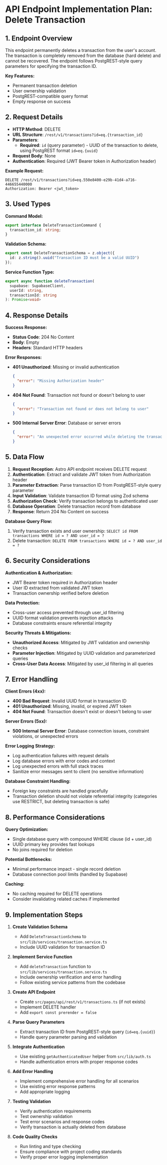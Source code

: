 # API Endpoint Implementation Plan: Delete Transaction

## 1. Endpoint Overview

This endpoint permanently deletes a transaction from the user's account. The transaction is completely removed from the database (hard delete) and cannot be recovered. The endpoint follows PostgREST-style query parameters for specifying the transaction ID.

**Key Features:**
- Permanent transaction deletion
- User ownership validation
- PostgREST-compatible query format
- Empty response on success

## 2. Request Details

- **HTTP Method**: DELETE
- **URL Structure**: `/rest/v1/transactions?id=eq.{transaction_id}`
- **Parameters**:
  - **Required**: `id` (query parameter) - UUID of the transaction to delete, using PostgREST format `id=eq.{uuid}`
- **Request Body**: None
- **Authentication**: Required (JWT Bearer token in Authorization header)

**Example Request:**
```
DELETE /rest/v1/transactions?id=eq.550e8400-e29b-41d4-a716-446655440000
Authorization: Bearer <jwt_token>
```

## 3. Used Types

**Command Model:**
```typescript
export interface DeleteTransactionCommand {
  transaction_id: string;
}
```

**Validation Schema:**
```typescript
export const DeleteTransactionSchema = z.object({
  id: z.string().uuid("Transaction ID must be a valid UUID")
});
```

**Service Function Type:**
```typescript
export async function deleteTransaction(
  supabase: SupabaseClient,
  userId: string,
  transactionId: string
): Promise<void>
```

## 4. Response Details

**Success Response:**
- **Status Code**: 204 No Content
- **Body**: Empty
- **Headers**: Standard HTTP headers

**Error Responses:**
- **401 Unauthorized**: Missing or invalid authentication
  ```json
  {
    "error": "Missing Authorization header"
  }
  ```
- **404 Not Found**: Transaction not found or doesn't belong to user
  ```json
  {
    "error": "Transaction not found or does not belong to user"
  }
  ```
- **500 Internal Server Error**: Database or server errors
  ```json
  {
    "error": "An unexpected error occurred while deleting the transaction"
  }
  ```

## 5. Data Flow

1. **Request Reception**: Astro API endpoint receives DELETE request
2. **Authentication**: Extract and validate JWT token from Authorization header
3. **Parameter Extraction**: Parse transaction ID from PostgREST-style query parameter
4. **Input Validation**: Validate transaction ID format using Zod schema
5. **Authorization Check**: Verify transaction belongs to authenticated user
6. **Database Operation**: Delete transaction record from database
7. **Response**: Return 204 No Content on success

**Database Query Flow:**
1. Verify transaction exists and user ownership: `SELECT id FROM transactions WHERE id = ? AND user_id = ?`
2. Delete transaction: `DELETE FROM transactions WHERE id = ? AND user_id = ?`

## 6. Security Considerations

**Authentication & Authorization:**
- JWT Bearer token required in Authorization header
- User ID extracted from validated JWT token
- Transaction ownership verified before deletion

**Data Protection:**
- Cross-user access prevented through user_id filtering
- UUID format validation prevents injection attacks
- Database constraints ensure referential integrity

**Security Threats & Mitigations:**
- **Unauthorized Access**: Mitigated by JWT validation and ownership checks
- **Parameter Injection**: Mitigated by UUID validation and parameterized queries
- **Cross-User Data Access**: Mitigated by user_id filtering in all queries

## 7. Error Handling

**Client Errors (4xx):**
- **400 Bad Request**: Invalid UUID format in transaction ID
- **401 Unauthorized**: Missing, invalid, or expired JWT token
- **404 Not Found**: Transaction doesn't exist or doesn't belong to user

**Server Errors (5xx):**
- **500 Internal Server Error**: Database connection issues, constraint violations, or unexpected errors

**Error Logging Strategy:**
- Log authentication failures with request details
- Log database errors with error codes and context
- Log unexpected errors with full stack traces
- Sanitize error messages sent to client (no sensitive information)

**Database Constraint Handling:**
- Foreign key constraints are handled gracefully
- Transaction deletion should not violate referential integrity (categories use RESTRICT, but deleting transaction is safe)

## 8. Performance Considerations

**Query Optimization:**
- Single database query with compound WHERE clause (id + user_id)
- UUID primary key provides fast lookups
- No joins required for deletion

**Potential Bottlenecks:**
- Minimal performance impact - single record deletion
- Database connection pool limits (handled by Supabase)

**Caching:**
- No caching required for DELETE operations
- Consider invalidating related caches if implemented

## 9. Implementation Steps

1. **Create Validation Schema**
   - Add `DeleteTransactionSchema` to `src/lib/services/transaction.service.ts`
   - Include UUID validation for transaction ID

2. **Implement Service Function**
   - Add `deleteTransaction` function to `src/lib/services/transaction.service.ts`
   - Include ownership verification and error handling
   - Follow existing service patterns from the codebase

3. **Create API Endpoint**
   - Create `src/pages/api/rest/v1/transactions.ts` (if not exists)
   - Implement DELETE handler
   - Add `export const prerender = false`

4. **Parse Query Parameters**
   - Extract transaction ID from PostgREST-style query (`id=eq.{uuid}`)
   - Handle query parameter parsing and validation

5. **Integrate Authentication**
   - Use existing `getAuthenticatedUser` helper from `src/lib/auth.ts`
   - Handle authentication errors with proper response codes

6. **Add Error Handling**
   - Implement comprehensive error handling for all scenarios
   - Use existing error response patterns
   - Add appropriate logging

7. **Testing Validation**
   - Verify authentication requirements
   - Test ownership validation
   - Test error scenarios and response codes
   - Verify transaction is actually deleted from database

8. **Code Quality Checks**
   - Run linting and type checking
   - Ensure compliance with project coding standards
   - Verify proper error logging implementation